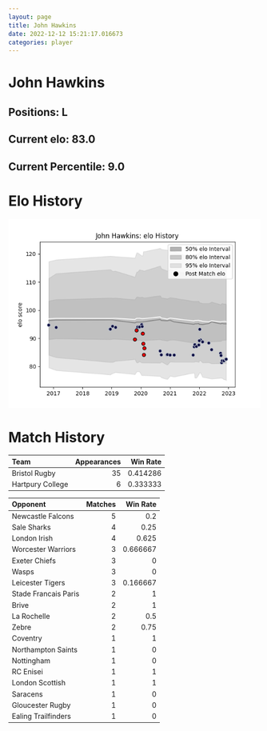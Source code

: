 ```yaml
---  
layout: page  
title: John Hawkins  
date: 2022-12-12 15:21:17.016673  
categories: player  
---
```

# John Hawkins

## Positions: L

## Current elo: 83.0

## Current Percentile: 9.0

# Elo History


![elo history](history_JohnHawkins.png)
# Match History


| Team             |   Appearances |   Win Rate |
|:-----------------|--------------:|-----------:|
| Bristol Rugby    |            35 |   0.414286 |
| Hartpury College |             6 |   0.333333 |

| Opponent             |   Matches |   Win Rate |
|:---------------------|----------:|-----------:|
| Newcastle Falcons    |         5 |   0.2      |
| Sale Sharks          |         4 |   0.25     |
| London Irish         |         4 |   0.625    |
| Worcester Warriors   |         3 |   0.666667 |
| Exeter Chiefs        |         3 |   0        |
| Wasps                |         3 |   0        |
| Leicester Tigers     |         3 |   0.166667 |
| Stade Francais Paris |         2 |   1        |
| Brive                |         2 |   1        |
| La Rochelle          |         2 |   0.5      |
| Zebre                |         2 |   0.75     |
| Coventry             |         1 |   1        |
| Northampton Saints   |         1 |   0        |
| Nottingham           |         1 |   0        |
| RC Enisei            |         1 |   1        |
| London Scottish      |         1 |   1        |
| Saracens             |         1 |   0        |
| Gloucester Rugby     |         1 |   0        |
| Ealing Trailfinders  |         1 |   0        |